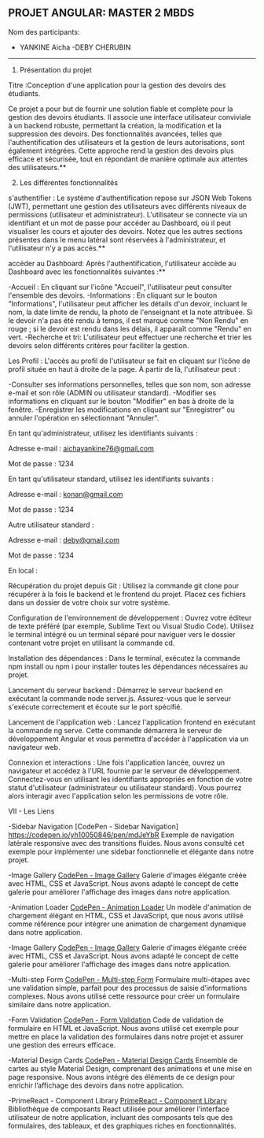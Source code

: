 ## PROJET ANGULAR: MASTER 2 MBDS
 Nom des participants:
- YANKINE Aicha 
-DEBY CHERUBIN

*************************************************
1) Présentation du projet 

Titre :Conception d'une application pour la gestion des devoirs des étudiants.

Ce projet a pour but de fournir une solution fiable et complète pour la gestion des devoirs étudiants. Il associe une interface utilisateur conviviale à un backend robuste, permettant la création, la modification et la suppression des devoirs. Des fonctionnalités avancées, telles que l'authentification des utilisateurs et la gestion de leurs autorisations, sont également intégrées. Cette approche rend la gestion des devoirs plus efficace et sécurisée, tout en répondant de manière optimale aux attentes des utilisateurs.**

2) Les différentes fonctionnalités

s'authentifier : Le système d'authentification repose sur JSON Web Tokens (JWT), permettant une gestion des utilisateurs avec différents niveaux de permissions (utilisateur et administrateur). L'utilisateur se connecte via un identifiant et un mot de passe pour accéder au Dashboard, où il peut visualiser les cours et ajouter des devoirs. Notez que les autres sections présentes dans le menu latéral sont réservées à l'administrateur, et l'utilisateur n'y a pas accès.**


accéder au Dashboard: Après l'authentification, l'utilisateur accède au Dashboard avec les fonctionnalités suivantes :**

-Accueil : En cliquant sur l'icône "Accueil", l'utilisateur peut consulter l'ensemble des devoirs.
-Informations : En cliquant sur le bouton "Informations", l'utilisateur peut afficher les détails d'un devoir, incluant le nom, la date limite de rendu, la photo de l'enseignant et la note attribuée. Si le devoir n'a pas été rendu à temps, il est marqué comme "Non Rendu" en rouge ; si le devoir est rendu dans les délais, il apparaît comme "Rendu" en vert.
-Recherche et tri: L'utilisateur peut effectuer une recherche et trier les devoirs selon différents critères pour faciliter la gestion.




Les Profil : L'accès au profil de l'utilisateur se fait en cliquant sur l'icône de profil située en haut à droite de la page. À partir de là, l'utilisateur peut :

-Consulter ses informations personnelles, telles que son nom, son adresse e-mail et son rôle (ADMIN ou utilisateur standard).
-Modifier ses informations en cliquant sur le bouton "Modifier" en bas à droite de la fenêtre.
-Enregistrer les modifications en cliquant sur "Enregistrer" ou annuler l'opération en sélectionnant "Annuler".

En tant qu'administrateur, utilisez les identifiants suivants :

Adresse e-mail : aichayankine76@gmail.com

Mot de passe : 1234

En tant qu'utilisateur standard, utilisez les identifiants suivants :

Adresse e-mail : konan@gmail.com

Mot de passe : 1234

Autre utilisateur standard :

Adresse e-mail : deby@gmail.com

Mot de passe : 1234

En local :

Récupération du projet depuis Git : Utilisez la commande git clone pour récupérer à la fois le backend et le frontend du projet. Placez ces fichiers dans un dossier de votre choix sur votre système.

Configuration de l'environnement de développement : Ouvrez votre éditeur de texte préféré (par exemple, Sublime Text ou Visual Studio Code). Utilisez le terminal intégré ou un terminal séparé pour naviguer vers le dossier contenant votre projet en utilisant la commande cd.

Installation des dépendances : Dans le terminal, exécutez la commande npm install ou npm i pour installer toutes les dépendances nécessaires au projet.

Lancement du serveur backend : Démarrez le serveur backend en exécutant la commande node server.js. Assurez-vous que le serveur s'exécute correctement et écoute sur le port spécifié.

Lancement de l'application web : Lancez l'application frontend en exécutant la commande ng serve. Cette commande démarrera le serveur de développement Angular et vous permettra d'accéder à l'application via un navigateur web.

Connexion et interactions : Une fois l'application lancée, ouvrez un navigateur et accédez à l'URL fournie par le serveur de développement. Connectez-vous en utilisant les identifiants appropriés en fonction de votre statut d'utilisateur (administrateur ou utilisateur standard). Vous pourrez alors interagir avec l'application selon les permissions de votre rôle.


VII - Les Liens 


-Sidebar Navigation
[CodePen - Sidebar Navigation] https://codepen.io/yh10050846/pen/mdJeYbR
Exemple de navigation latérale responsive avec des transitions fluides. Nous avons consulté cet exemple pour implémenter une sidebar fonctionnelle et élégante dans notre projet.

-Image Gallery
[CodePen - Image Gallery](https://codepen.io/vardan50/pen/qBgJORq)
Galerie d'images élégante créée avec HTML, CSS et JavaScript. Nous avons adapté le concept de cette galerie pour améliorer l'affichage des images dans notre application.


-Animation Loader
[CodePen - Animation Loader](https://codepen.io/munya98/pen/eWQEWe/)
Un modèle d'animation de chargement élégant en HTML, CSS et JavaScript, que nous avons utilisé comme référence pour intégrer une animation de chargement dynamique dans notre application.

-Image Gallery
[CodePen - Image Gallery](https://codepen.io/vardan50/pen/qBgJORq)
Galerie d'images élégante créée avec HTML, CSS et JavaScript. Nous avons adapté le concept de cette galerie pour améliorer l'affichage des images dans notre application.

-Multi-step Form
[CodePen - Multi-step Form](https://codepen.io/enjamulislam/full/VwRWPBY)
Formulaire multi-étapes avec une validation simple, parfait pour des processus de saisie d’informations complexes. Nous avons utilisé cette ressource pour créer un formulaire similaire dans notre application.

-Form Validation
[CodePen - Form Validation](https://codepen.io/yh10050846/pen/mdJeYbR)
Code de validation de formulaire en HTML et JavaScript. Nous avons utilisé cet exemple pour mettre en place la validation des formulaires dans notre projet et assurer une gestion des erreurs efficace.

-Material Design Cards
[CodePen - Material Design Cards](https://codepen.io/mranderson86/pen/KNNdLE)
Ensemble de cartes au style Material Design, comprenant des animations et une mise en page responsive. Nous avons intégré des éléments de ce design pour enrichir l’affichage des devoirs dans notre application.

-PrimeReact - Component Library
[PrimeReact - Component Library](https://sakai.primereact.org/)
Bibliothèque de composants React utilisée pour améliorer l’interface utilisateur de notre application, incluant des composants tels que des formulaires, des tableaux, et des graphiques riches en fonctionnalités.



